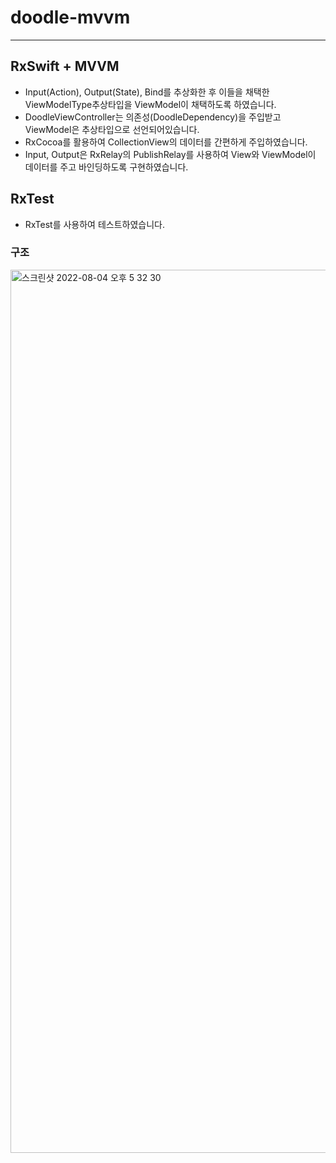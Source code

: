# doodle-mvvm
----
## RxSwift + MVVM
- Input(Action), Output(State), Bind를 추상화한 후 이들을 채택한 ViewModelType추상타입을 ViewModel이 채택하도록 하였습니다.
- DoodleViewController는 의존성(DoodleDependency)을 주입받고 ViewModel은 추상타입으로 선언되어있습니다.
- RxCocoa를 활용하여 CollectionView의 데이터를 간편하게 주입하였습니다.
- Input, Output은 RxRelay의 PublishRelay를 사용하여 View와 ViewModel이 데이터를 주고 바인딩하도록 구현하였습니다.

## RxTest
- RxTest를 사용하여 테스트하였습니다.

### 구조
<img width="1413" alt="스크린샷 2022-08-04 오후 5 32 30" src="https://user-images.githubusercontent.com/62687919/182801905-9d634b22-2cdb-41a8-b87b-bda37543abac.png">
